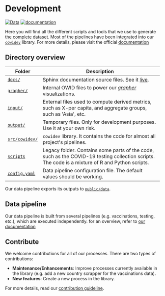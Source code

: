# Development
[![Data](https://img.shields.io/badge/go_to-public_data-purple)](../../../public/data/)
[![documentation](https://img.shields.io/badge/documentation-0055ff)](https://docs.owid.io/projects/covid)

Here you will find all the different scripts and tools that we use to generate [the
complete dataset](https://github.com/owid/covid-19-data/tree/master/public/data). Most of the pipelines have been
integrated into our [`cowidev`](src/cowidev) library. For more details, please visit the official [documentation](https://docs.owid.io/projects/covid)


## Directory overview
|Folder|Description                  |
|------|-----------------------------|
|[`docs/`](docs)|Sphinx documentation source files. See it [live](https://docs.owid.io/projects/covid/).|
|[`grapher/`](grapher)|Internal OWID files to power our [_grapher_](https://ourworldindata.org/owid-grapher) visualizations.|
|[`input/`](input)|External files used to compute derived metrics, such as X-per capita, and aggregate groups, such as 'Asia', etc.|
|[`output/`](output)|Temporary files. Only for development purposes. Use it at your own risk.|
|[`src/cowidev/`](src/cowidev)|`cowidev` library. It contains the code for almost all project's pipelines.|
|[`scripts`](scripts)|Legacy folder. Contains some parts of the code, such as the COVID-19 testing collection scripts. The code is a mixture of R and Python scripts.|
|[`config.yaml`](config.yaml)|Data pipeline configuration file. The default values should be working.|

Our data pipeline exports its outputs to [`public/data`](../public/data).


## Data pipeline
Our data pipeline is built from several pipelines (e.g. vaccinations, testing, etc.), which are executed independently.
for an overview, refer to [our documentation](https://docs.owid.io/projects/covid/en/latest/data-pipeline.html)


## Contribute
We welcome contributions for all of our processes. There are two types of contributions:

- **Maintenance/Enhancements**: Improve processes currently available in the library (e.g. add a new country scrapper for
  the vaccinations data).
- **New features**: Create a new process in the library.

For more details, read our [contribution guideline](https://docs.owid.io/projects/covid/en/latest/contribute.html). 
